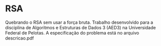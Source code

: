 # RSA
Quebrando o RSA sem usar a força bruta. Trabalho desenvolvido para a disciplina de Algoritmos e Estruturas de Dados 3 (AED3) na Universidade Federal de Pelotas.
A especificação do problema está no arquivo descricao.pdf
